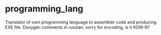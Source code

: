 # programming_lang
Translator of own programming language to assembler code and producing EXE file. Doxygen comments in russian, sorry for encoding, is it KOI8-R?
